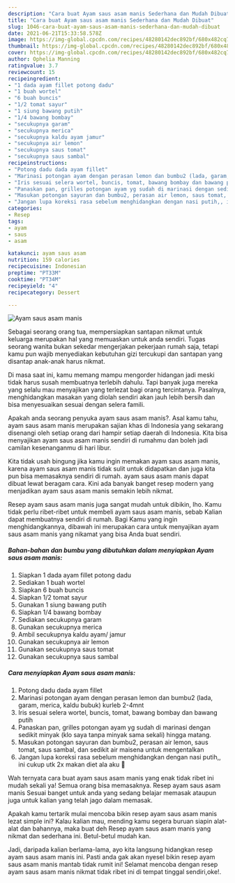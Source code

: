 ```yaml
---
description: "Cara buat Ayam saus asam manis Sederhana dan Mudah Dibuat"
title: "Cara buat Ayam saus asam manis Sederhana dan Mudah Dibuat"
slug: 1046-cara-buat-ayam-saus-asam-manis-sederhana-dan-mudah-dibuat
date: 2021-06-21T15:33:58.578Z
image: https://img-global.cpcdn.com/recipes/48280142dec892bf/680x482cq70/ayam-saus-asam-manis-foto-resep-utama.jpg
thumbnail: https://img-global.cpcdn.com/recipes/48280142dec892bf/680x482cq70/ayam-saus-asam-manis-foto-resep-utama.jpg
cover: https://img-global.cpcdn.com/recipes/48280142dec892bf/680x482cq70/ayam-saus-asam-manis-foto-resep-utama.jpg
author: Ophelia Manning
ratingvalue: 3.7
reviewcount: 15
recipeingredient:
- "1 dada ayam fillet potong dadu"
- "1 buah wortel"
- "6 buah buncis"
- "1/2 tomat sayur"
- "1 siung bawang putih"
- "1/4 bawang bombay"
- "secukupnya garam"
- "secukupnya merica"
- "secukupnya kaldu ayam jamur"
- "secukupnya air lemon"
- "secukupnya saus tomat"
- "secukupnya saus sambal"
recipeinstructions:
- "Potong dadu dada ayam fillet"
- "Marinasi potongan ayam dengan perasan lemon dan bumbu2 (lada, garam, merica, kaldu bubuk) kurleb 2-4mnt"
- "Iris sesuai selera wortel, buncis, tomat, bawang bombay dan bawang putih"
- "Panaskan pan, grilles potongan ayam yg sudah di marinasi dengan sedikit minyak (klo saya tanpa minyak sama sekali) hingga matang."
- "Masukan potongan sayuran dan bumbu2, perasan air lemon, saus tomat, saus sambal, dan sedikit air maisena untuk mengentalkan"
- "Jangan lupa koreksi rasa sebelum menghidangkan dengan nasi putih,, ini cukup utk 2x makan diet ala aku 🥰"
categories:
- Resep
tags:
- ayam
- saus
- asam

katakunci: ayam saus asam 
nutrition: 159 calories
recipecuisine: Indonesian
preptime: "PT33M"
cooktime: "PT34M"
recipeyield: "4"
recipecategory: Dessert

---
```



![Ayam saus asam manis](https://img-global.cpcdn.com/recipes/48280142dec892bf/680x482cq70/ayam-saus-asam-manis-foto-resep-utama.jpg)

Sebagai seorang orang tua, mempersiapkan santapan nikmat untuk keluarga merupakan hal yang memuaskan untuk anda sendiri. Tugas seorang  wanita bukan sekedar mengerjakan pekerjaan rumah saja, tetapi kamu pun wajib menyediakan kebutuhan gizi tercukupi dan santapan yang disantap anak-anak harus nikmat.

Di masa  saat ini, kamu memang mampu mengorder hidangan jadi meski tidak harus susah membuatnya terlebih dahulu. Tapi banyak juga mereka yang selalu mau menyajikan yang terlezat bagi orang tercintanya. Pasalnya, menghidangkan masakan yang diolah sendiri akan jauh lebih bersih dan bisa menyesuaikan sesuai dengan selera famili. 



Apakah anda seorang penyuka ayam saus asam manis?. Asal kamu tahu, ayam saus asam manis merupakan sajian khas di Indonesia yang sekarang disenangi oleh setiap orang dari hampir setiap daerah di Indonesia. Kita bisa menyajikan ayam saus asam manis sendiri di rumahmu dan boleh jadi camilan kesenanganmu di hari libur.

Kita tidak usah bingung jika kamu ingin memakan ayam saus asam manis, karena ayam saus asam manis tidak sulit untuk didapatkan dan juga kita pun bisa memasaknya sendiri di rumah. ayam saus asam manis dapat dibuat lewat beragam cara. Kini ada banyak banget resep modern yang menjadikan ayam saus asam manis semakin lebih nikmat.

Resep ayam saus asam manis juga sangat mudah untuk dibikin, lho. Kamu tidak perlu ribet-ribet untuk membeli ayam saus asam manis, sebab Kalian dapat membuatnya sendiri di rumah. Bagi Kamu yang ingin menghidangkannya, dibawah ini merupakan cara untuk menyajikan ayam saus asam manis yang nikamat yang bisa Anda buat sendiri.

<!--inarticleads1-->

##### Bahan-bahan dan bumbu yang dibutuhkan dalam menyiapkan Ayam saus asam manis:

1. Siapkan 1 dada ayam fillet potong dadu
1. Sediakan 1 buah wortel
1. Siapkan 6 buah buncis
1. Siapkan 1/2 tomat sayur
1. Gunakan 1 siung bawang putih
1. Siapkan 1/4 bawang bombay
1. Sediakan secukupnya garam
1. Gunakan secukupnya merica
1. Ambil secukupnya kaldu ayam/ jamur
1. Gunakan secukupnya air lemon
1. Gunakan secukupnya saus tomat
1. Gunakan secukupnya saus sambal




<!--inarticleads2-->

##### Cara menyiapkan Ayam saus asam manis:

1. Potong dadu dada ayam fillet
1. Marinasi potongan ayam dengan perasan lemon dan bumbu2 (lada, garam, merica, kaldu bubuk) kurleb 2-4mnt
1. Iris sesuai selera wortel, buncis, tomat, bawang bombay dan bawang putih
1. Panaskan pan, grilles potongan ayam yg sudah di marinasi dengan sedikit minyak (klo saya tanpa minyak sama sekali) hingga matang.
1. Masukan potongan sayuran dan bumbu2, perasan air lemon, saus tomat, saus sambal, dan sedikit air maisena untuk mengentalkan
1. Jangan lupa koreksi rasa sebelum menghidangkan dengan nasi putih,, ini cukup utk 2x makan diet ala aku 🥰




Wah ternyata cara buat ayam saus asam manis yang enak tidak ribet ini mudah sekali ya! Semua orang bisa memasaknya. Resep ayam saus asam manis Sesuai banget untuk anda yang sedang belajar memasak ataupun juga untuk kalian yang telah jago dalam memasak.

Apakah kamu tertarik mulai mencoba bikin resep ayam saus asam manis lezat simple ini? Kalau kalian mau, mending kamu segera buruan siapin alat-alat dan bahannya, maka buat deh Resep ayam saus asam manis yang nikmat dan sederhana ini. Betul-betul mudah kan. 

Jadi, daripada kalian berlama-lama, ayo kita langsung hidangkan resep ayam saus asam manis ini. Pasti anda gak akan nyesel bikin resep ayam saus asam manis mantab tidak rumit ini! Selamat mencoba dengan resep ayam saus asam manis nikmat tidak ribet ini di tempat tinggal sendiri,oke!.

